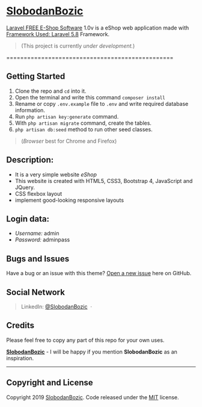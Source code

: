 



# [SlobodanBozic](https://github.com/SlobodanBozic)

[Laravel FREE E-Shop Software](http://autoservisbozic.com/) 1.0v is a eShop web application made with [Framework Used: Laravel 5.8](https://laravel.com/docs/5.8/) Framework.
>(This project is currently *under development.*)

================================================
## Getting Started
1. Clone the repo and `cd` into it.
2. Open the terminal and write this command `composer install`
3. Rename or copy `.env.example` file to `.env` and write required database information.
4. Run `php artisan key:generate` command.
5. With `php artisan migrate` command, create the tables.
6. `php artisan db:seed` method to run other seed classes.


>(*Browser* best for Chrome and Firefox)

## Description:
* It is a very simple website *eShop*
* This website is created with HTML5, CSS3, Bootstrap 4, JavaScript and JQuery.
* CSS flexbox layout
* implement good-looking responsive layouts

## Login data:
* *Username:* admin
* *Password:* adminpass

## Bugs and Issues
Have a bug or an issue with this theme? [Open a new issue](https://github.com/SlobodanBozic/AutoServisBozic/issues) here on GitHub.

## Social Network
> LinkedIn: [@SlobodanBozic](https://www.linkedin.com/in/slobodan-bo%C5%BEi%C4%87-1b7917a0/) &nbsp;&middot;&nbsp;

## Credits
Please feel free to copy any part of this repo for your own uses.

**[SlobodanBozic](http://www.slobodanbozic.com/)** - I will be happy if you mention **SlobodanBozic** as an inspiration.

<hr>

## Copyright and License

Copyright 2019 [SlobodanBozic](https://github.com/SlobodanBozic). Code released under the [MIT](https://opensource.org/licenses/MIT) license.

